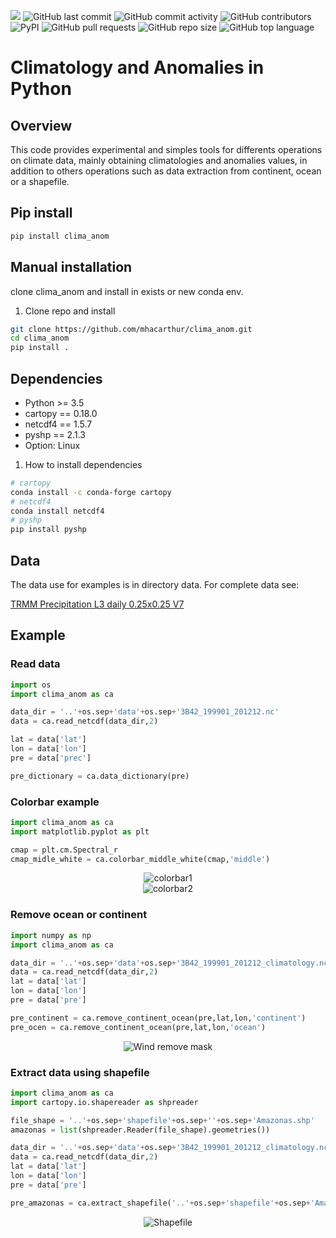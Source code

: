 

<img src="https://img.shields.io/badge/License-MIT-blue?style=for-the-badge" /> <img alt="GitHub last commit" src="https://img.shields.io/github/last-commit/mhacarthur/clima_anom?style=for-the-badge"> <img alt="GitHub commit activity" src="https://img.shields.io/github/commit-activity/y/mhacarthur/clima_anom?style=for-the-badge"> <img alt="GitHub contributors" src="https://img.shields.io/github/contributors/mhacarthur/clima_anom?style=for-the-badge"> <img alt="PyPI" src="https://img.shields.io/pypi/v/clima-anom?color=red&label=clima-anom&style=for-the-badge"> <img alt="GitHub pull requests" src="https://img.shields.io/github/issues-pr/mhacarthur/clima_anom?style=for-the-badge"> <img alt="GitHub repo size" src="https://img.shields.io/github/repo-size/mhacarthur/clima_anom?style=for-the-badge"> <img alt="GitHub top language" src="https://img.shields.io/github/languages/top/mhacarthur/clima_anom?style=for-the-badge">

Climatology and Anomalies in Python
=================================================

Overview
---
This code provides experimental and simples tools for differents operations on climate data, mainly obtaining climatologies and anomalies values, in addition to others operations such as data extraction from continent, ocean or a shapefile.

Pip install
---
```bash
pip install clima_anom
```

Manual installation
---
clone clima\_anom and install in exists or new conda env. 

1. Clone repo and install

  ```bash
  git clone https://github.com/mhacarthur/clima_anom.git
  cd clima_anom
  pip install .
  ```

Dependencies
----
- Python >= 3.5 
- cartopy == 0.18.0
- netcdf4 == 1.5.7
- pyshp == 2.1.3
- Option: Linux

1. How to install dependencies

  ```bash
  # cartopy
  conda install -c conda-forge cartopy
  # netcdf4
  conda install netcdf4
  # pyshp
  pip install pyshp
  ```

Data
----
The data use for examples is in directory data. For complete data see:

[TRMM Precipitation L3 daily 0.25x0.25 V7](https://disc.gsfc.nasa.gov/datasets/TRMM_3B42_Daily_7/summary)

Example
---

### Read  data
```python
import os
import clima_anom as ca

data_dir = '..'+os.sep+'data'+os.sep+'3B42_199901_201212.nc'
data = ca.read_netcdf(data_dir,2)

lat = data['lat']
lon = data['lon']
pre = data['prec']

pre_dictionary = ca.data_dictionary(pre)
```

### Colorbar example 
```python
import clima_anom as ca
import matplotlib.pyplot as plt

cmap = plt.cm.Spectral_r
cmap_midle_white = ca.colorbar_middle_white(cmap,'middle')
```
<div align="center">
  <img src="https://raw.githubusercontent.com/mhacarthur/clima_anom/master/figures/Colorbar_1.png" alt="colorbar1" />
</div>

<div align="center">
  <img src="https://raw.githubusercontent.com/mhacarthur/clima_anom/master/figures/Colorbar_2.png" alt="colorbar2" />
</div>

### Remove ocean or continent
```python
import numpy as np
import clima_anom as ca

data_dir = '..'+os.sep+'data'+os.sep+'3B42_199901_201212_climatology.nc'
data = ca.read_netcdf(data_dir,2)
lat = data['lat']
lon = data['lon']
pre = data['pre']

pre_continent = ca.remove_continent_ocean(pre,lat,lon,'continent')
pre_ocen = ca.remove_continent_ocean(pre,lat,lon,'ocean')
```
<div align="center">
  <img src="https://raw.githubusercontent.com/mhacarthur/clima_anom/master/figures/Wind_remove_continent_ocean.png" alt="Wind remove mask" />
</div>

### Extract data using shapefile
```python
import clima_anom as ca
import cartopy.io.shapereader as shpreader

file_shape = '..'+os.sep+'shapefile'+os.sep+''+os.sep+'Amazonas.shp'
amazonas = list(shpreader.Reader(file_shape).geometries())

data_dir = '..'+os.sep+'data'+os.sep+'3B42_199901_201212_climatology.nc'
data = ca.read_netcdf(data_dir,2)
lat = data['lat']
lon = data['lon']
pre = data['pre']

pre_amazonas = ca.extract_shapefile('..'+os.sep+'shapefile'+os.sep+'Amazonas.shp',pre,lat,lon,0)

```
<div align="center">
  <img src="https://raw.githubusercontent.com/mhacarthur/clima_anom/master/figures/Extract_shapefile.png" alt="Shapefile" />
</div>
